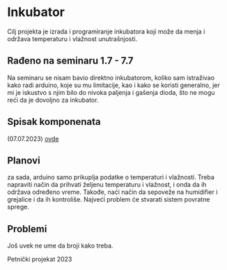 # Inkubator

Cilj projekta je izrada i programiranje inkubatora koji može da menja i održava temperaturu i vlažnost unutrašnjosti.


## Rađeno na seminaru 1.7 - 7.7

Na seminaru se nisam bavio direktno inkubatorom, koliko sam istraživao kako radi arduino, koje su mu limitacije, kao i kako se koristi generalno, jer mi je iskustvo s njim bilo do nivoka paljenja i gašenja dioda, što ne mogu reći da je dovoljno za inkubator.

## Spisak komponenata 

(07.07.2023) [ovde](https://github.com/KostaJovanovic/Inkubator/blob/main/spisak_komponenata_2.xlsx)

## Planovi

za sada, arduino samo prikuplja podatke o temperaturi i vlažnosti. Treba napraviti način da prihvati željenu temperaturu i vlažnost, i onda da ih održava određeno vreme. Takođe, naći način da sepoveže na humidifier i grejalice i da ih kontroliše. Najveći problem će stvarati sistem povratne sprege.

## Problemi

Još uvek ne ume da broji kako treba.


Petnički projekat 2023
